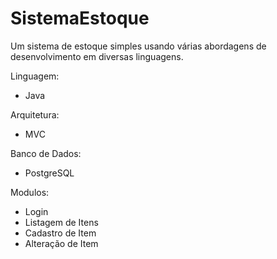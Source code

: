 # SistemaEstoque

Um sistema de estoque simples usando várias abordagens de desenvolvimento em diversas linguagens.

Linguagem:

 - Java

Arquitetura:

 - MVC
 
 Banco de Dados:

 - PostgreSQL
 
 
Modulos:

 - Login
 - Listagem de Itens
 - Cadastro de Item
 - Alteração de Item
